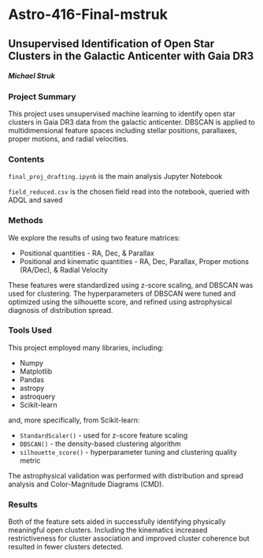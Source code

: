 # Astro-416-Final-mstruk

## Unsupervised Identification of Open Star Clusters in the Galactic Anticenter with Gaia DR3

##### Michael Struk


### Project Summary

This project uses unsupervised machine learning to identify open star clusters in Gaia DR3 data from the galactic anticenter. DBSCAN is applied to multidimensional feature spaces including stellar positions, parallaxes, proper motions, and radial velocities.

### Contents

`final_proj_drafting.ipynb` is the main analysis Jupyter Notebook

`field_reduced.csv` is the chosen field read into the notebook, queried with ADQL and saved

### Methods

We explore the results of using two feature matrices:

* Positional quantities - RA, Dec, & Parallax
* Positional and kinematic quantities - RA, Dec, Parallax, Proper motions (RA/Dec), & Radial Velocity

These features were standardized using z-score scaling, and DBSCAN was used for clustering. The hyperparameters of DBSCAN were tuned and optimized using the silhouette score, and refined using astrophysical diagnosis of distribution spread.

### Tools Used

This project employed many libraries, including:
* Numpy
* Matplotlib
* Pandas
* astropy
* astroquery
* Scikit-learn

and, more specifically, from Scikit-learn:
* `StandardScaler()` - used for z-score feature scaling
* `DBSCAN()` - the density-based clustering algorithm
* `silhouette_score()` - hyperparameter tuning and clustering quality metric


The astrophysical validation was performed with distribution and spread analysis and Color-Magnitude Diagrams (CMD). 


### Results

Both of the feature sets aided in successfully identifying physically meaningful open clusters. Including the kinematics increased restrictiveness for cluster association and improved cluster coherence but resulted in fewer clusters detected.
